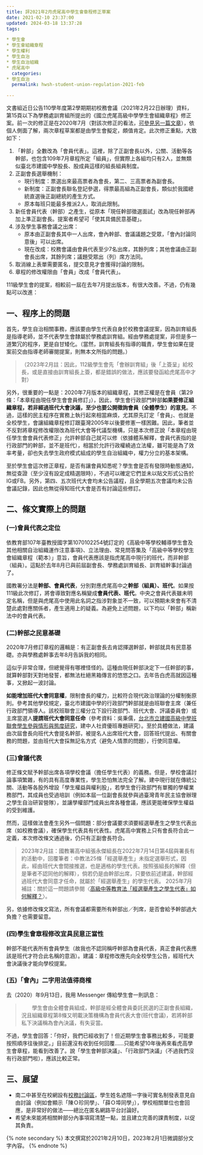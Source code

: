 ```yaml
---
title: 評2021年2月虎尾高中學生會章程修正草案
date: 2021-02-10 23:37:00
updated: 2024-03-18 13:37:28
tags:

* 學生會
* 學生會組織章程
* 學生權利
* 學生自治
* 學生自治組織
* 虎尾高中
  categories:
* 學生自治
  permalink: hwsh-student-union-regulation-2021-feb

---
```


文書組近日公告110學年度第2學期期初校務會議（2021年2月22日辦理）資料，第15頁以下為學務處訓育組所提出的《國立虎尾高級中學學生會組織章程》修正案。前一次的修正是在2020年7月（對該次修正的看法，[可參見另一篇文章](/hwshsa-2020-july.html)），依個人側面了解，兩次章程草案都是由學生會擬定，頗值肯定。此次修正重點，大致如下：

1. 「幹部」全數改為「會員代表」。這裡，除了正副會長以外，公關、活動等各幹部，也包含109年7月章程所定「組員」，但實際上各組均只有2人，並無類似臺北市建國中學股長、股成員這樣的組長組員制度。
2. 正副會長選舉機制：
   - 現行制度：票選出來最高票者為會長，第二、三高票者為副會長。
   - 新制度：正副會長聯名登記參選，得票最高組為正副會長，類似於我國總統直選後正副總統的產生方式。
   - 原本每班只能最多推派2人，取消此限制。
3. 新任會員代表（幹部）之產生，從原本「現任幹部徵選面試」改為現任幹部再加上準正副會長。提案者希望可「使其具備民意基礎」。
4. 涉及學生事務會議之出席：
   - 原本由正副會長其中一人出席，會內幹部、會議議題之受眾，「會內討論同意後」可以出席。
   - 現在改成：校務會議由會員代表至少7名出席，其餘列席；其他會議由正副會長出席，其餘列席；議題受眾出（列）席方法同。
5. 取消線上表單需要匿名，提交意見才會獲得討論的限制。
6. 章程的修改權限由「會員」改成「會員代表」。

111級學生會的提案，相較前一屆在去年7月提出版本，有很大改善。不過，仍有幾點可以改進：

## 一、程序上的問題

首先，學生自治相關事務，應該要由學生代表自身於校務會議提案，因為訓育組長是指導老師，並不代表學生會隸屬於學務處訓育組。經由學務處提案，非但是多一道繁冗的程序，更是自甘矮化。（當然，訓育組長有指導的職責，學生會如果在提案前交由指導老師審閱提案，則無本文所指的問題。）

> （2023年2月註：因此，112級學生會先「會辦訓育組」後「上簽呈」給校長，或是直接由訓育組長上簽，都是錯誤的做法，應該要發函給虎尾高中才對）

另外，很重要的一點是：2020年7月版本的組織章程，其修正權是在會員（第29條：「本章程由現任學生會會員修訂」），因此，學生會行政部門幹部**如果要修正組織章程，若非經過班代大會決議，至少也要公開徵詢會員（全體學生）的意見**。不過，這樣的民主程序在實務上執行起來相當麻煩，尤其原先訂定「會員」、也就是全校學生，會讓組織章程修訂跟臺灣2005年以後要修憲一樣困難。因此，筆者並不反對將章程修改權限改為班代大會等代議型機構，只是本次修正說「本章程由現任學生會會員代表修正」允許幹部自己就可以修（依據體系解釋，會員代表指的是行政部門的幹部，並不是班代），相當於允許行政權繞過立法權，雖可能是為了效率考量，卻也失去學生政府模式組成的學生自治組織中，權力分立的基本架構。

至於學生會這次修正章程，是否有讓會員知悉呢？學生會是否有發限時動態通知，無從查證（至少沒有設定成精選限時），不過可以確定它們並未以貼文形式公告於IG或FB。另外，第四、五次班代大會均未公告議程，且全學期五次會議均未公告會議記錄，因此也無從得知班代大會是否有討論這些修訂。

## 二、條文實際上的問題

### (一)會員代表之定位

依教育部107年臺教授國字第1070102254號訂定的《高級中等學校輔導學生會及其他相關自治組織運作注意事項》、立法理由、常見問答集及「高級中等學校學生會組織章程（範本）」意旨，會員代表應該是指虎尾高中現行的班代，而非幹部（組員）。這點於去年8月已與前屆副會長、學務處訓育組長、訓育組幹事討論過了。

國教署分法是**幹部、會員代表**，分別對應虎尾高中之**幹部（組員）、班代**。如果按111級此次修訂，將會導致對應名稱變成**會員代表、班代**。中央之會員代表雖未明定名稱，但是與虎尾高中使用此名詞之指涉對象並不一致，可以預期未來會有不清楚此處對應關係者，產生適用上的疑義。為避免上述問題，以下均以「幹部」稱新法中的會員代表。

### (二)幹部之民意基礎

2020年7月修訂章程的邏輯是：有正副會長去肯認擇選幹部，幹部就具有民意基礎。亦與學務處幹事去年8月告訴我的相同。

這似乎非常合理，但總覺得有哪裡怪怪的。這種由現任幹部決定下一任幹部的事，就算幹部對天對地發誓，都無法杜絕黑箱傳言的悠悠之口。去年告白虎高就因這種事，又掀起一波討論。

**如能增加班代大會同意權**，限制會長的權力，比較符合現代政治理論的分權制衡原則。參考其他學校規定，臺北市建國中學的行政部門幹部就是由班聯會主席（兼任行政部門領導人。該校班聯會三權分立下設行政部門、班代大會、評議委員會）或主席當選人**提請班代大會同意任命**（參考資料：吳秉儒，[台北市立建國高級中學班聯會學生參與情形與態度研究](http://idv.sinica.edu.tw/hssbasic/hss2012/essay/CK04.pdf)，建中人社資優班專題研究）。至於具體做法，建議由次屆會長向班代大會提名幹部，被提名人出席班代大會，回答班代提出、有關會務的問題，並由班代大會採無記名方式（避免人情票的問題），行使同意權。

### (三)會議代表

修正條文賦予幹部出席各項學校會議（擔任學生代表）的義務。但是，學校會議討論事項繁雜，有的具有高度專業性，學生恐怕無法完全了解。建中現行就在傳統公關、活動等各股外增設「學生權益與權利股」，若學生會行政部門有單獨的學權業務部門，其成員也受過培訓（例如本屆一位副會長就參與過臺灣青年民主協會辦理之學生自治研習營隊），並讓學權部門成員出席各種會議，應該更能確保學生權益的受到維護。

然而，這樣做法會產生另外一個問題：部分會議要求須要經選舉產生之學生代表出席（如校務會議），確保學生代表具有代表性。虎尾高中實務上只有會長符合此一定義，本次修改條文通過後，仍只有正副會長符合。

> 2023年2月註：國教署高中組張永傑組長在2022年7月14日第4屆與署長有約活動中，回覆筆者：中教法25條「經選舉產生」未指定選舉形式，因此，經由班代大會間接推選，也是適格的學生代表。按照張組長的解釋（但是筆者不認同他的解釋），倘若仍是由幹部出席，只要依前述建議，幹部經過班代大會同意才任命，就屬於「經選舉產生」的學生代表。
>2025年7月補註：關於這一問題請參閱〈[高級中等教育法「經選舉產生之學生代表」如何解釋？](/elected-student-representatives.html)〉。

另，依據修改條文寫法，所有會議都需要所有幹部出／列席，是否會給予幹部過大負擔？也需要留意。

### (四)學生會章程修改宜具民意正當性

幹部不能代表所有會員學生（故我也不認同稱呼幹部為會員代表，真正會員代表應該是班代才符合此名稱的意涵）。建議：章程修改應先向全校學生公告，經班代大會決議後才能向學校提案。

### (五)「會內」二字用法值得商榷

去（2020）年9月13日，我用 Messenger 傳給學生會一則訊息：

> 　　學生會由全體會員組成，幹部是經全體會員委託民選的正副會長組織，況且組織章程第8條又明載決策機構為會員代表大會(班代會議)，若將幹部私下決議稱為會內決議，有失妥當。

不過，學生會回答：「你好，我們已經收到了！但近期學生會事務比較多，可能要按照順序往後排定。」目前還沒有收到任何回覆……只能希望10年後再來看虎高學生會章程，能看到改善了。說「學生會幹部決議」、「行政部門決議」（不過我們沒有行政部門啦），應該比較正常。

## 三、展望

* 南二中甚至在校網設有[校務討論區](http://www.tnssh.tn.edu.tw/talk_all.asp)，學生姓名遮隱一字後可實名制發表意見自由討論（例如會顯示「陳Ｏ珍同學」、「薛Ｏ埠同學」），學校相關單位也會回應，是非常好的做法——總比在匿名網路平台討論好。
* 希望未來能將相關幹部分內事項寫清楚一點，並且建立完善的課責制度，以促其負責。

{% note secondary %}
本文撰寫於2021年2月10日，2023年2月1日微調部分文字內容。
{% endnote %}
